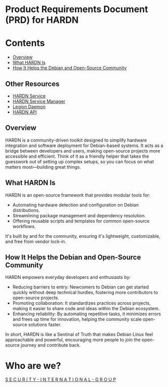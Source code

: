 # Product Requirements Document (PRD) for HARDN

# Contents

- [Overview](#overview)
- [What HARDN Is](#what-hardn-is)
- [How It Helps the Debian and Open-Source Community](#how-it-helps-the-debian-and-open-source-community)

## Other Resources

- [HARDN Service](hardn-service.md)
- [HARDN Service Manager](hardn-service-manager.md)
- [Legion Daemon](legion-daemon.md)
- [HARDN API](hardn-api.md)

## Overview
HARDN is a community-driven toolkit designed to simplify hardware integration and software deployment for Debian-based systems. It acts as a bridge between developers and users, making open-source projects more accessible and efficient. Think of it as a friendly helper that takes the guesswork out of setting up complex setups, so you can focus on what matters most—building great things.

## What HARDN Is
HARDN is an open-source framework that provides modular tools for:
- Automating hardware detection and configuration on Debian distributions.
- Streamlining package management and dependency resolution.
- Offering reusable scripts and templates for common open-source workflows.

It's built by and for the community, ensuring it's lightweight, customizable, and free from vendor lock-in.

## How It Helps the Debian and Open-Source Community
HARDN empowers everyday developers and enthusiasts by:
- Reducing barriers to entry: Newcomers to Debian can get started quickly without deep technical hurdles, fostering more contributors to open-source projects.
- Promoting collaboration: It standardizes practices across projects, making it easier to share code and ideas within the Debian ecosystem.
- Enhancing reliability: By automating repetitive tasks, it minimizes errors and frees up time for innovation, helping the community scale open-source solutions faster.

In short, HARDN is like a Sentinal of Truth that makes Debian Linux feel approachable and powerful, encouraging more people to join the open-source journey and contribute back.

# Who are we?
[S E C U R I T Y - I N T E R N A T I O N A L - G R O U P](https://securityinternationalgroup.org)
